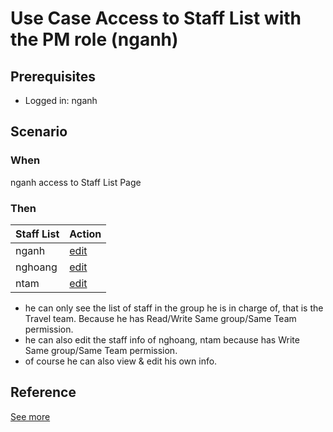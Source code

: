 # Use Case Access to Staff List with the PM role (nganh)

## Prerequisites 
- Logged in: nganh

## Scenario 
### When
nganh access to Staff List Page &nbsp;

### Then 
| Staff List | Action
| ---- | ---- |
| nganh | [edit]() |
| nghoang | [edit]() |
| ntam | [edit]() |

- he can only see the list of staff in the group he is in charge of, that is the Travel team. Because he has Read/Write Same group/Same Team permission.
- he can also edit the staff info of nghoang, ntam because has Write Same group/Same Team permission. 
- of course he can also view & edit his own info.
## Reference 
[See more](d1_pms_role_group.md)
